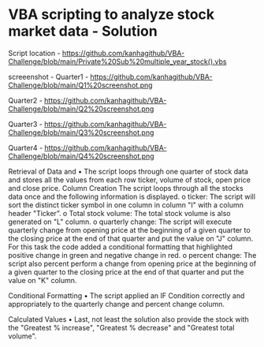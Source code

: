 # VBA scripting to analyze stock market data - Solution

Script location - https://github.com/kanhagithub/VBA-Challenge/blob/main/Private%20Sub%20multiple_year_stock().vbs

screeenshot - 
Quarter1 - https://github.com/kanhagithub/VBA-Challenge/blob/main/Q1%20screenshot.png

Quarter2 - https://github.com/kanhagithub/VBA-Challenge/blob/main/Q2%20screenshot.png

Quarter3 - https://github.com/kanhagithub/VBA-Challenge/blob/main/Q3%20screenshot.png

Quarter4 - https://github.com/kanhagithub/VBA-Challenge/blob/main/Q4%20screenshot.png


Retrieval of Data and 
•	The script loops through one quarter of stock data and stores all the values from each row ticker, volume of stock, open price and close price.
Column Creation 
The script loops through all the stocks data once and the following information is displayed.
o	ticker: The script will sort the distinct ticker symbol in one column in column "I" with a column header "Ticker”.
o	Total stock volume: The total stock volume is also generated on "L" column. 
o	quarterly change: The script will execute quarterly change from opening price at the beginning of a given quarter to the closing price at the end of that quarter and put the value on "J" column. For this task the code added a conditional formatting that highlighted positive change in green and negative change in red.
o	 percent change: The script also percent perform a change from opening price at the beginning of a given quarter to the closing price at the end of that quarter and put the value on "K" column.



Conditional Formatting 
•	The script applied an IF Condition correctly and appropriately to the quarterly change and percent change column. 



Calculated Values 
•	Last, not least the solution also provide the stock with the "Greatest % increase", "Greatest % decrease" and "Greatest total volume".


